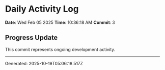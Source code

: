 # Daily Activity Log

**Date**: Wed Feb 05 2025
**Time**: 10:36:18 AM
**Commit**: 3

## Progress Update

This commit represents ongoing development activity.

---
Generated: 2025-10-19T05:06:18.517Z
